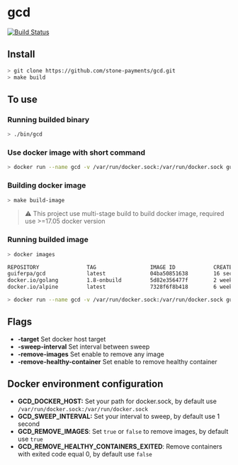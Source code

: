 # gcd

[![Build Status](https://travis-ci.org/stone-payments/gcd.svg?branch=master)](https://travis-ci.org/stone-payments/gcd)

## Install

```bash
> git clone https://github.com/stone-payments/gcd.git
> make build
```

## To use

### Running builded binary
```bash
> ./bin/gcd
```

### Use docker image with short command
```bash
> docker run --name gcd -v /var/run/docker.sock:/var/run/docker.sock guiferpa/gcd
```

### Building docker image
```bash
> make build-image
```
> :warning: This project use multi-stage build to build docker image, required use >=17.05 docker version

### Running builded image
```bash
> docker images

REPOSITORY               TAG                 IMAGE ID            CREATED             SIZE
guiferpa/gcd             latest              04ba50851638        16 seconds ago      9.7 MB
docker.io/golang         1.8-onbuild         5d82e356477f        2 weeks ago         699 MB
docker.io/alpine         latest              7328f6f8b418        6 weeks ago         3.97 MB

> docker run --name gcd -v /var/run/docker.sock:/var/run/docker.sock guiferpa/gcd
```

## Flags

- __-target__ Set docker host target
- __-sweep-interval__ Set interval between sweep
- __-remove-images__ Set enable to remove any image
- __-remove-healthy-container__ Set enable to remove healthy container

## Docker environment configuration

- __GCD_DOCKER_HOST:__ Set your path for docker.sock, by default use `/var/run/docker.sock:/var/run/docker.sock`
- __GCD_SWEEP_INTERVAL:__ Set your interval to sweep, by default use 1 second
- __GCD_REMOVE_IMAGES__: Set `true` or `false` to remove images, by default use `true`
- __GCD_REMOVE_HEALTHY_CONTAINERS_EXITED__: Remove containers with exited code equal 0, by default use `false`
